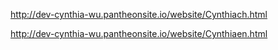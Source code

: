 http://dev-cynthia-wu.pantheonsite.io/website/Cynthiach.html

http://dev-cynthia-wu.pantheonsite.io/website/Cynthiaen.html
